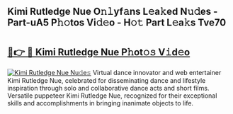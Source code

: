 ## Kimi Rutledge Nue O𝚗𝚕yf𝚊ns L𝚎a𝚔ed N𝚞𝚍es - Part-uA5 P𝚑𝚘tos Vi𝚍𝚎o - H𝚘𝚝 Part L𝚎a𝚔s Tve70

# <h2><a href="http://kf8jujh.oniu.top/?m=Kimi+Rutledge+Nue">🔗👉 🔴 Kimi Rutledge Nue P𝚑ot𝚘𝚜 V𝚒d𝚎o</a></h2>

[![Kimi Rutledge Nue Nu𝚍e𝚜](https://i.imgur.com/0qMVB7G.gif)](http://kf8jujh.oniu.top/?m=Kimi+Rutledge+Nue)
Virtual dance innovator and web entertainer Kimi Rutledge Nue, celebrated for disseminating dance and lifestyle inspiration through solo and collaborative dance acts and short films. Versatile puppeteer Kimi Rutledge Nue, recognized for their exceptional skills and accomplishments in bringing inanimate objects to life.  
